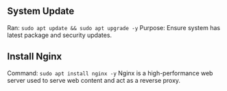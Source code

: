 ## System Update
Ran: `sudo apt update && sudo apt upgrade -y`
Purpose: Ensure system has latest package and security updates.

## Install Nginx
Command: `sudo apt install nginx -y`
Nginx is a high-performance web server used to serve web content and act as a reverse proxy.
